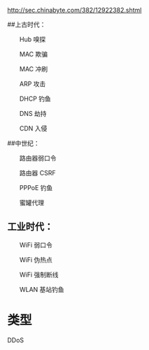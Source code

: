 http://sec.chinabyte.com/382/12922382.shtml

##上古时代：

　　Hub 嗅探

　　MAC 欺骗

　　MAC 冲刷

　　ARP 攻击

　　DHCP 钓鱼

　　DNS 劫持

　　CDN 入侵


##中世纪：

　　路由器弱口令

　　路由器 CSRF

　　PPPoE 钓鱼

　　蜜罐代理



## 工业时代：

　　WiFi 弱口令

　　WiFi 伪热点

　　WiFi 强制断线

　　WLAN 基站钓鱼


# 类型
DDoS